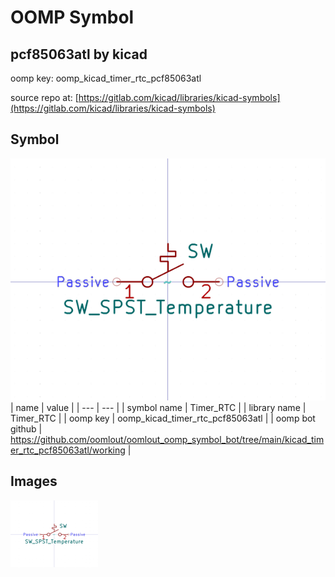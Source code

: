 # OOMP Symbol  
## pcf85063atl  by kicad  
  
oomp key: oomp_kicad_timer_rtc_pcf85063atl  
  
source repo at: [https://gitlab.com/kicad/libraries/kicad-symbols](https://gitlab.com/kicad/libraries/kicad-symbols)  
## Symbol  
  
[![working.png](working_600.png)](working.png)  
| name | value | 
| --- | --- | 
| symbol name | Timer_RTC | 
| library name | Timer_RTC | 
| oomp key | oomp_kicad_timer_rtc_pcf85063atl | 
| oomp bot github | https://github.com/oomlout/oomlout_oomp_symbol_bot/tree/main/kicad_timer_rtc_pcf85063atl/working | 
## Images  
  
[![working.png](working_140.png)](working.png)  
